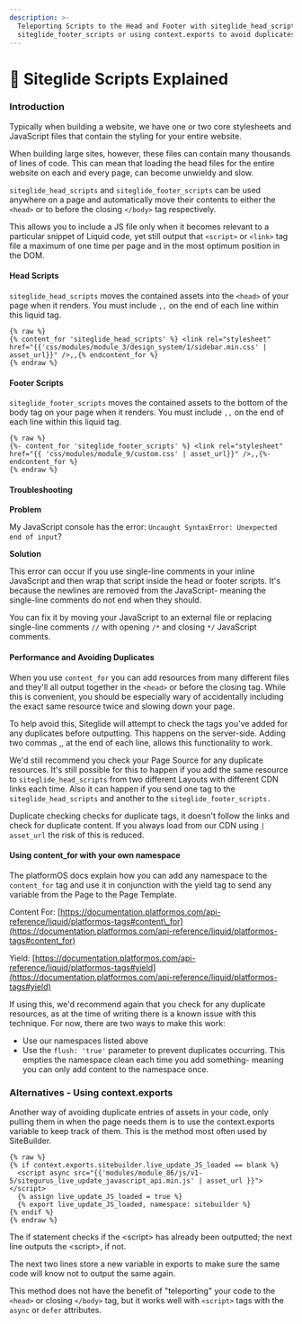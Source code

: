 ```yaml
---
description: >-
  Teleporting Scripts to the Head and Footer with siteglide_head_scripts and
  siteglide_footer_scripts or using context.exports to avoid duplicates
---
```


# 🔹 Siteglide Scripts Explained

### Introduction

Typically when building a website, we have one or two core stylesheets and JavaScript files that contain the styling for your entire website.

When building large sites, however, these files can contain many thousands of lines of code. This can mean that loading the head files for the entire website on each and every page, can become unwieldy and slow.

`siteglide_head_scripts` and `siteglide_footer_scripts` can be used anywhere on a page and automatically move their contents to either the `<head>` or to before the closing `</body>` tag respectively.

This allows you to include a JS file only when it becomes relevant to a particular snippet of Liquid code, yet still output that `<script>` or `<link>` tag file a maximum of one time per page and in the most optimum position in the DOM.

#### Head Scripts

`siteglide_head_scripts` moves the contained assets into the `<head>` of your page when it renders. You must include `,,` on the end of each line within this liquid tag.

```liquid
{% raw %}
{% content_for 'siteglide_head_scripts' %} <link rel="stylesheet" href="{{'css/modules/module_3/design_system/1/sidebar.min.css' | asset_url}}" />,,{% endcontent_for %}
{% endraw %}

```

#### Footer Scripts

`siteglide_footer_scripts` moves the contained assets to the bottom of the body tag on your page when it renders. You must include `,,` on the end of each line within this liquid tag.

```liquid
{% raw %}
{%- content_for 'siteglide_footer_scripts' %} <link rel="stylesheet" href="{{ 'css/modules/module_9/custom.css' | asset_url}}" />,,{%- endcontent_for %}
{% endraw %}

```

#### Troubleshooting

**Problem**

My JavaScript console has the error: `Uncaught SyntaxError: Unexpected end of input`?

**Solution**

This error can occur if you use single-line comments in your inline JavaScript and then wrap that script inside the head or footer scripts. It's because the newlines are removed from the JavaScript- meaning the single-line comments do not end when they should.

You can fix it by moving your JavaScript to an external file or replacing single-line comments `//` with opening `/*` and closing `*/` JavaScript comments.

#### Performance and Avoiding Duplicates

When you use `content_for` you can add resources from many different files and they'll all output together in the `<head>` or before the closing tag. While this is convenient, you should be especially wary of accidentally including the exact same resource twice and slowing down your page.

To help avoid this, Siteglide will attempt to check the tags you've added for any duplicates before outputting. This happens on the server-side. Adding two commas ,, at the end of each line, allows this functionality to work.

We'd still recommend you check your Page Source for any duplicate resources. It's still possible for this to happen if you add the same resource to `siteglide_head_scripts` from two different Layouts with different CDN links each time. Also it can happen if you send one tag to the `siteglide_head_scripts` and another to the `siteglide_footer_scripts.`

Duplicate checking checks for duplicate tags, it doesn't follow the links and check for duplicate content. If you always load from our CDN using `| asset_url` the risk of this is reduced.

#### Using content\_for with your own namespace

The platformOS docs explain how you can add any namespace to the `content_for` tag and use it in conjunction with the yield tag to send any variable from the Page to the Page Template.

Content For: [https://documentation.platformos.com/api-reference/liquid/platformos-tags#content\_for](https://documentation.platformos.com/api-reference/liquid/platformos-tags#content_for)

Yield: [https://documentation.platformos.com/api-reference/liquid/platformos-tags#yield](https://documentation.platformos.com/api-reference/liquid/platformos-tags#yield)

If using this, we'd recommend again that you check for any duplicate resources, as at the time of writing there is a known issue with this technique. For now, there are two ways to make this work:

* Use our namespaces listed above
* Use the `flush: 'true'` parameter to prevent duplicates occurring. This empties the namespace clean each time you add something- meaning you can only add content to the namespace once.

### Alternatives - Using context.exports

Another way of avoiding duplicate entries of assets in your code, only pulling them in when the page needs them is to use the context.exports variable to keep track of them. This is the method most often used by SiteBuilder.

```liquid
{% raw %}
{% if context.exports.sitebuilder.live_update_JS_loaded == blank %}
  <script async src="{{'modules/module_86/js/v1-5/sitegurus_live_update_javascript_api.min.js' | asset_url }}"></script>
  {% assign live_update_JS_loaded = true %}
  {% export live_update_JS_loaded, namespace: sitebuilder %}
{% endif %}
{% endraw %}
```

The if statement checks if the \<script> has already been outputted; the next line outputs the \<script>, if not.

The next two lines store a new variable in exports to make sure the same code will know not to output the same again.

This method does not have the benefit of "teleporting" your code to the `<head>` or closing `</body>` tag, but it works well with `<script>` tags with the `async` or `defer` attributes.
